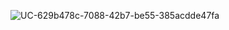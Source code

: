 ![UC-629b478c-7088-42b7-be55-385acdde47fa](https://github.com/user-attachments/assets/483362bb-17f3-448b-92c6-0606f926c53e)
